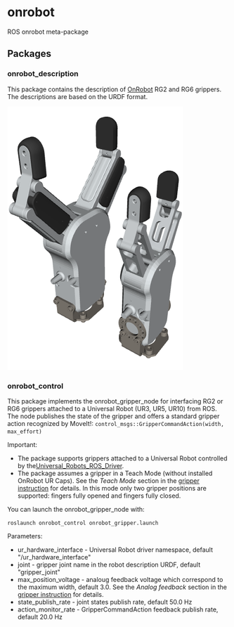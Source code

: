 # onrobot
ROS onrobot meta-package


## Packages

### onrobot_description

This package contains the description of [OnRobot](https://onrobot.com/en/products) RG2 and RG6 grippers. The descriptions are based on the URDF format.

![Grippers](https://raw.githubusercontent.com/ikalevatykh/onrobot_ros/master/onrobot_description/media/rg_grippers.png "Grippers")

### onrobot_control

This package implements the onrobot_gripper_node for interfacing RG2 or RG6 grippers attached to a Universal Robot (UR3, UR5, UR10) from ROS. 
The node publishes the state of the gripper and offers a standard gripper action recognized by MoveIt!: `control_msgs::GripperCommandAction(width, max_effort)`

Important:
 - The package supports grippers attached to a Universal Robot controlled by the[Universal_Robots_ROS_Driver](http://wiki.ros.org/ur_robot_driver). 
 - The package assumes a gripper in a Teach Mode (without installed OnRobot UR Caps). See the *Teach Mode* section in the [gripper instruction](https://www.universal-robots.com/media/1226143/rg2-datasheet-v14.pdf) for details. In this mode only two gripper positions are supported: fingers fully opened and fingers fully closed.


You can launch the onrobot_gripper_node with:

```
roslaunch onrobot_control onrobot_gripper.launch
```

Parameters:

- ur_hardware_interface - Universal Robot driver namespace, default "/ur_hardware_interface"
- joint - gripper joint name in the robot description URDF, default "gripper_joint"
- max_position_voltage - analoug feedback voltage which correspond to the maximum width, default 3.0. See the *Analog feedback* section in the [gripper instruction](https://www.universal-robots.com/media/1226143/rg2-datasheet-v14.pdf) for details.
- state_publish_rate - joint states publish rate, default 50.0 Hz
- action_monitor_rate - GripperCommandAction feedback publish rate, default 20.0 Hz


